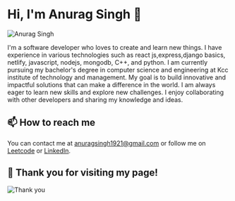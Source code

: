 # Hi, I'm Anurag Singh 👋

![Anurag Singh](https://media.giphy.com/media/3o6Zt481isNVuQI1l6/giphy.gif)

I'm a software developer who loves to create and learn new things. I have experience in various technologies such as react js,express,django basics, netlify, javascript, nodejs, mongodb, C++, and python. I am currently pursuing my bachelor's degree in computer science and engineering at Kcc institute of technology and management. My goal is to build innovative and impactful solutions that can make a difference in the world. I am always eager to learn new skills and explore new challenges. I enjoy collaborating with other developers and sharing my knowledge and ideas.

## 📫 How to reach me

You can contact me at anuragsingh1921@gmail.com or follow me on [Leetcode](https://leetcode.com/anuragsingh17ai/) or [LinkedIn](https://www.linkedin.com/in/anuragsinghshahi/).

## 🙏 Thank you for visiting my page!

![Thank you](https://media.giphy.com/media/26n6xBpxNXExDfuKc/giphy.gif)
